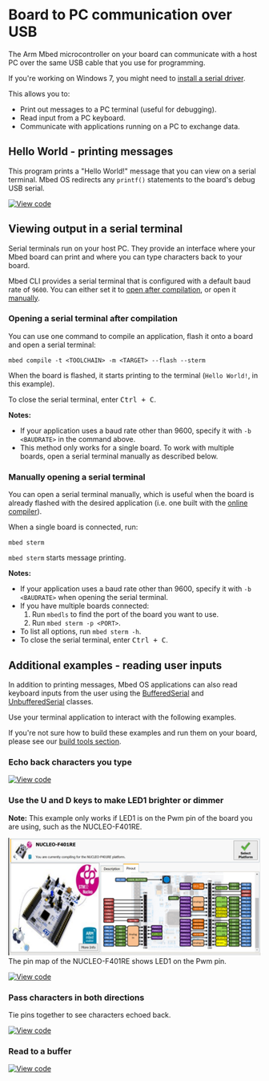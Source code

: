 <h1 id="serial-comm">Board to PC communication over USB</h1>

The Arm Mbed microcontroller on your board can communicate with a host PC over the same USB cable that you use for programming.

<span class="tips">If you're working on Windows 7, you might need to [install a serial driver](../program-setup/windows-serial-driver.html).</span>

This allows you to:

- Print out messages to a PC terminal (useful for debugging).
- Read input from a PC keyboard.
- Communicate with applications running on a PC to exchange data.

## Hello World - printing messages

This program prints a "Hello World!" message that you can view on a serial terminal. Mbed OS redirects any `printf()` statements to the board's debug USB serial.

[![View code](https://www.mbed.com/embed/?url=https://github.com/ARMmbed/mbed-os-snippet-Serial_STDOUT/tree/v6.8)](https://github.com/ARMmbed/mbed-os-snippet-Serial_STDOUT/blob/v6.8/main.cpp)

## Viewing output in a serial terminal

Serial terminals run on your host PC. They provide an interface where your Mbed board can print and where you can type characters back to your board.

Mbed CLI provides a serial terminal that is configured with a default baud rate of `9600`. You can either set it to [open after compilation](#opening-a-serial-terminal-after-compilation), or open it [manually](#manually-opening-a-serial-terminal).

### Opening a serial terminal after compilation

You can use one command to compile an application, flash it onto a board and open a serial terminal:

```
mbed compile -t <TOOLCHAIN> -m <TARGET> --flash --sterm
```

When the board is flashed, it starts printing to the terminal (`Hello World!`, in this example).

To close the serial terminal, enter <kbd>Ctrl + C</kbd>.

**Notes:**

- If your application uses a baud rate other than 9600, specify it with `-b <BAUDRATE>` in the command above.
- This method only works for a single board. To work with multiple boards, open a serial terminal manually as described below.</div>

### Manually opening a serial terminal

You can open a serial terminal manually, which is useful when the board is already flashed with the desired application (i.e. one built with the [online compiler](../quick-start/build-with-the-online-compiler.html)).

When a single board is connected, run:

```
mbed sterm
```

`mbed sterm` starts message printing.

**Notes:**

- If your application uses a baud rate other than 9600, specify it with `-b <BAUDRATE>` when opening the serial terminal.
- If you have multiple boards connected:
    1. Run `mbedls` to find the port of the board you want to use.
    1. Run `mbed sterm -p <PORT>`.
- To list all options, run `mbed sterm -h`.
- To close the serial terminal, enter <kbd>Ctrl + C</kbd>.

## Additional examples - reading user inputs

In addition to printing messages, Mbed OS applications can also read keyboard inputs from the user using the [BufferedSerial](../apis/bufferedserial.html) and [UnbufferedSerial](../apis/unbufferedserial.html) classes.

Use your terminal application to interact with the following examples.

If you're not sure how to build these examples and run them on your board, please see our [build tools section](../build-tools/index.html).

### Echo back characters you type

[![View code](https://www.mbed.com/embed/?url=https://github.com/ARMmbed/mbed-os-snippet-Serial_EchoBack/tree/v6.8)](https://github.com/ARMmbed/mbed-os-snippet-Serial_EchoBack/blob/v6.8/main.cpp)

### Use the U and D keys to make LED1 brighter or dimmer

<span class="notes">**Note:** This example only works if LED1 is on the Pwm pin of the board you are using, such as the NUCLEO-F401RE. </span>

<span class="images">![](../../images/NUCLEOF401RE.png)<span>The pin map of the NUCLEO-F401RE shows LED1 on the Pwm pin.</span></span>

[![View code](https://www.mbed.com/embed/?url=https://github.com/ARMmbed/mbed-os-snippet-Serial_LEDControl/tree/v6.8)](https://github.com/ARMmbed/mbed-os-snippet-Serial_LEDControl/blob/v6.8/main.cpp)

### Pass characters in both directions

Tie pins together to see characters echoed back.

[![View code](https://www.mbed.com/embed/?url=https://github.com/ARMmbed/mbed-os-snippet-Serial_PassCharacters/tree/v6.8)](https://github.com/ARMmbed/mbed-os-snippet-Serial_PassCharacters/blob/v6.8/main.cpp)

### Read to a buffer

[![View code](https://www.mbed.com/embed/?url=https://github.com/ARMmbed/mbed-os-snippet-Serial_ReadToBuffer/tree/v6.8)](https://github.com/ARMmbed/mbed-os-snippet-Serial_ReadToBuffer/blob/v6.8/main.cpp)
